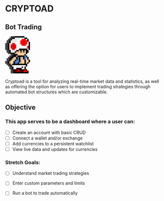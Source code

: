# CRYPTOAD

## Bot Trading 

![cryptoad](./assets/toad.png)

Cryptoad is a tool for analyzing real-time market data and statistics, as well as offering the option for users to implement trading strategies through automated bot structures which are customizable.

## Objective

### This app serves to be a dashboard where a user can:

- [ ] Create an account with basic CRUD
- [ ] Connect a wallet and/or exchange
- [ ] Add currencies to a persistent watchlist
- [ ] View live data and updates for currencies

### Stretch Goals:

- [ ] Understand market trading strategies
- [ ] Enter custom parameters and limits
- [ ] Run a bot to trade automatically




